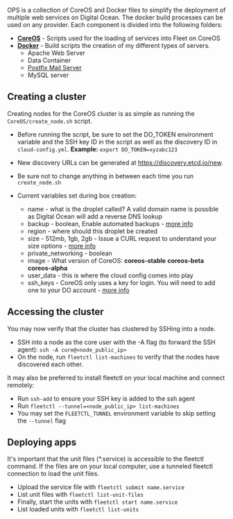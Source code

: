 OPS is a collection of CoreOS and Docker files to simplify the deployment of multiple web services on Digital Ocean. The docker build processes can be used on any provider. Each component is divided into the following folders:

* [**CoreOS**](https://github.com/htmlgraphic/CoreOS) - Scripts used for the loading of services into Fleet on CoreOS
* [**Docker**](https://github.com/htmlgraphic/Docker) - Build scripts the creation of my different types of servers. 
    * Apache Web Server
    * Data Container
    * [Postfix Mail Server](https://github.com/htmlgraphic/Postfix)
    * MySQL server

## Creating a cluster
Creating nodes for the CoreOS cluster is as simple as running the `CoreOS/create_node.sh` script.
* Before running the script, be sure to set the DO_TOKEN environment variable and the SSH key ID in the script as well as the discovery ID in `cloud-config.yml`. 
**Example:** `export DO_TOKEN=xyzabc123`
* New discovery URLs can be generated at https://discovery.etcd.io/new.
* Be sure not to change anything in between each time you run `create_node.sh`

* Current variables set during box creation:
    * name - what is the droplet called? A valid domain name is possible as Digital Ocean will add a reverse DNS lookup
    * backup - boolean, Enable automated backups - [more info](https://www.digitalocean.com/community/tutorials/digitalocean-backups-and-snapshots-explained)
    * region - where should this droplet be created
    * size - 512mb, 1gb, 2gb - Issue a CURL request to understand your size options - [more info](https://developers.digitalocean.com/#list-all-sizes)
    * private_networking - boolean
    * image - What version of CoreOS: **coreos-stable** **coreos-beta** **coreos-alpha**
    * user_data - this is where the cloud config comes into play
    * ssh_keys - CoreOS only uses a key for login. You will need to add one to your DO account - [more info](https://developers.digitalocean.com/#ssh-keys) 

## Accessing the cluster
You may now verify that the cluster has clustered by SSHing into a node.
* SSH into a node as the core user with the -A flag (to forward the SSH agent): `ssh -A core@<node_public_ip>`
* On the node, run `fleetctl list-machines` to verify that the nodes have discovered each other.

It may also be preferred to install fleetctl on your local machine and connect remotely:
* Run `ssh-add` to ensure your SSH key is added to the ssh agent
* Run `fleetctl --tunnel=<node_public_ip> list-machines`
* You may set the `FLEETCTL_TUNNEL` environment variable to skip setting the `--tunnel` flag

## Deploying apps
It's important that the unit files (*.service) is accessible to the fleetctl command. If the files are on your local computer, use a tunneled fleetctl connection to load the unit files.

* Upload the service file with `fleetctl submit name.service`
* List unit files with `fleetctl list-unit-files`
* Finally, start the units with `fleetctl start name.service`
* List loaded units with `fleetctl list-units`



